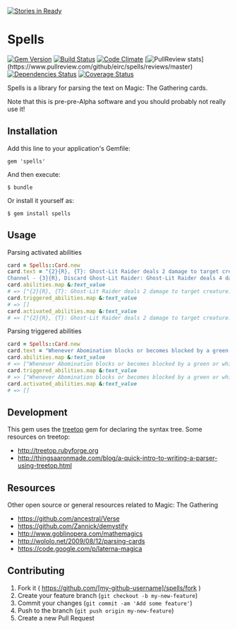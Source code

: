 [![Stories in Ready](https://badge.waffle.io/eirc/spells.png?label=ready&title=Ready)](https://waffle.io/eirc/spells)
# Spells

[![Gem Version](https://badge.fury.io/rb/spells.png)](http://badge.fury.io/rb/spells)
[![Build Status](https://travis-ci.org/eirc/spells.svg?branch=master)](https://travis-ci.org/eirc/spells)
[![Code Climate](https://codeclimate.com/github/eirc/spells.png)](https://codeclimate.com/github/eirc/spells)
[![PullReview stats](https://www.pullreview.com/github/eirc/spells/badges/master.svg?)](https://www.pullreview.com/github/eirc/spells/reviews/master)
[![Dependencies Status](https://gemnasium.com/eirc/spells.png)](https://gemnasium.com/eirc/spells)
[![Coverage Status](https://coveralls.io/repos/eirc/spells/badge.png)](https://coveralls.io/r/eirc/spells)

Spells is a library for parsing the text on Magic: The Gathering cards.

Note that this is pre-pre-Alpha software and you should probably not really use it!

## Installation

Add this line to your application's Gemfile:

    gem 'spells'

And then execute:

    $ bundle

Or install it yourself as:

    $ gem install spells

## Usage

Parsing activated abilities

```ruby
card = Spells::Card.new
card.text = "{2}{R}, {T}: Ghost-Lit Raider deals 2 damage to target creature.
Channel - {3}{R}, Discard Ghost-Lit Raider: Ghost-Lit Raider deals 4 damage to target creature."
card.abilities.map &:text_value
# => ["{2}{R}, {T}: Ghost-Lit Raider deals 2 damage to target creature.", "Channel - {3}{R}, Discard Ghost-Lit Raider: Ghost-Lit Raider deals 4 damage to target creature."]
card.triggered_abilities.map &:text_value
# => []
card.activated_abilities.map &:text_value
# => ["{2}{R}, {T}: Ghost-Lit Raider deals 2 damage to target creature.", "Channel - {3}{R}, Discard Ghost-Lit Raider: Ghost-Lit Raider deals 4 damage to target creature."]
```

Parsing triggered abilities

```ruby
card = Spells::Card.new
card.text = "Whenever Abomination blocks or becomes blocked by a green or white creature, destroy that creature at end of combat."
card.abilities.map &:text_value
# => ["Whenever Abomination blocks or becomes blocked by a green or white creature, destroy that creature at end of combat."]
card.triggered_abilities.map &:text_value
# => ["Whenever Abomination blocks or becomes blocked by a green or white creature, destroy that creature at end of combat."]
card.activated_abilities.map &:text_value
# => []
```

## Development

This gem uses the [treetop](http://treetop.rubyforge.org) gem for declaring the syntax tree. Some resources on treetop:

* http://treetop.rubyforge.org
* http://thingsaaronmade.com/blog/a-quick-intro-to-writing-a-parser-using-treetop.html

## Resources

Other open source or general resources related to Magic: The Gathering

* https://github.com/ancestral/Verse
* https://github.com/Zannick/demystify
* http://www.goblinopera.com/mathemagics
* http://wololo.net/2009/08/12/parsing-cards
* https://code.google.com/p/laterna-magica

## Contributing

1. Fork it ( https://github.com/[my-github-username]/spells/fork )
2. Create your feature branch (`git checkout -b my-new-feature`)
3. Commit your changes (`git commit -am 'Add some feature'`)
4. Push to the branch (`git push origin my-new-feature`)
5. Create a new Pull Request
